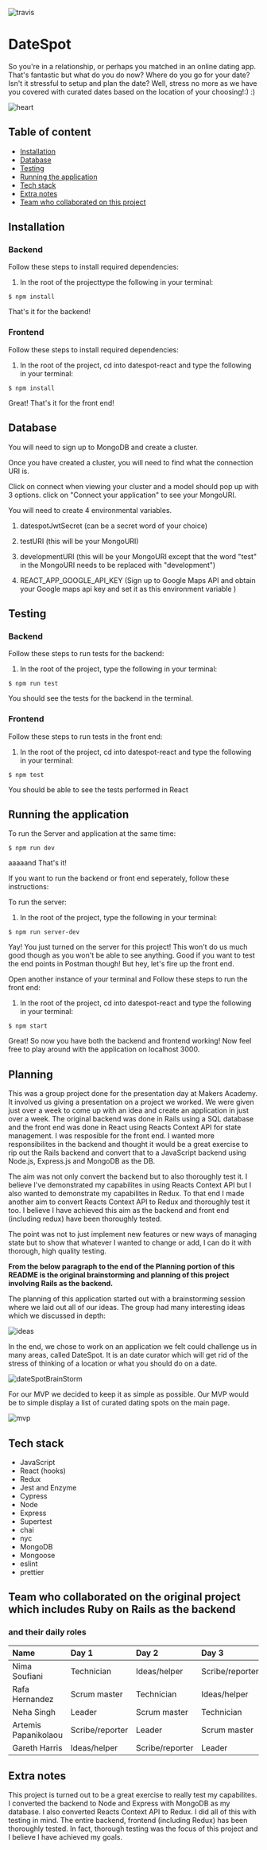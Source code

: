 ![travis](https://travis-ci.org/Nimzyow/datespot.svg?branch=master)

# DateSpot

So you're in a relationship, or perhaps you matched in an online dating app. That's fantastic but what do you do now? Where do you go for your date? Isn't it stressful to setup and plan the date? Well, stress no more as we have you covered with curated dates based on the location of your choosing!:) :)

![heart](https://raw.githubusercontent.com/rafahg/travel-final-project/master/images/logo.jpg)

## Table of content

- [Installation](#installation)
- [Database](#database)
- [Testing](#testing)
- [Running the application](#running-the-application)
- [Tech stack](#tech-stack)
- [Extra notes](#extra-notes)
- [Team who collaborated on this project](#team-who-collaborated-on-this-project)

## Installation

### Backend

Follow these steps to install required dependencies:

1. In the root of the projecttype the following in your terminal:

```
$ npm install
```

That's it for the backend!

### Frontend

Follow these steps to install required dependencies:

1. In the root of the project, cd into datespot-react and type the following in your terminal:

```
$ npm install
```

Great! That's it for the front end!

## Database

You will need to sign up to MongoDB and create a cluster.

Once you have created a cluster, you will need to find what the connection URI is.

Click on connect when viewing your cluster and a model should pop up with 3 options. click on "Connect your application" to see your MongoURI.

You will need to create 4 environmental variables.

1. datespotJwtSecret (can be a secret word of your choice)

2. testURI (this will be your MongoURI)

3. developmentURI (this will be your MongoURI except that the word "test" in the MongoURI needs to be replaced with "development")

4. REACT_APP_GOOGLE_API_KEY (Sign up to Google Maps API and obtain your Google maps api key and set it as this environment variable )

## Testing

### Backend

Follow these steps to run tests for the backend:

1. In the root of the project, type the following in your terminal:

```
$ npm run test
```

You should see the tests for the backend in the terminal.

### Frontend

Follow these steps to run tests in the front end:

1. In the root of the project, cd into datespot-react and type the following in your terminal:

```
$ npm test
```

You should be able to see the tests performed in React

## Running the application

To run the Server and application at the same time:

```
$ npm run dev
```

aaaaand That's it!

If you want to run the backend or front end seperately, follow these instructions:

To run the server:

1. In the root of the project, type the following in your terminal:

```
$ npm run server-dev
```

Yay! You just turned on the server for this project! This won't do us much good though as you won't be able to see anything. Good if you want to test the end points in Postman though! But hey, let's fire up the front end.

Open another instance of your terminal and Follow these steps to run the front end:

1. In the root of the project, cd into datespot-react and type the following in your terminal:

```
$ npm start
```

Great! So now you have both the backend and frontend working! Now feel free to play around with the application on localhost 3000.

## Planning

This was a group project done for the presentation day at Makers Academy. It involved us giving a presentation on a project we worked. We were given just over a week to come up with an idea and create an application in just over a week. The original backend was done in Rails using a SQL database and the front end was done in React using Reacts Context API for state management. I was resposible for the front end. I wanted more responsibilites in the backend and thought it would be a great exercise to rip out the Rails backend and convert that to a JavaScript backend using Node.js, Express.js and MongoDB as the DB.

The aim was not only convert the backend but to also thoroughly test it. I believe I've demonstrated my capabilites in using Reacts Context API but I also wanted to demonstrate my capabilites in Redux. To that end I made another aim to convert Reacts Context API to Redux and thoroughly test it too. I believe I have achieved this aim as the backend and front end (including redux) have been thoroughly tested.

The point was not to just implement new features or new ways of managing state but to show that whatever I wanted to change or add, I can do it with thorough, high quality testing.

**From the below paragraph to the end of the Planning portion of this README is the original brainstorming and planning of this project involving Rails as the backend.**

The planning of this application started out with a brainstorming session where we laid out all of our ideas. The group had many interesting ideas which we discussed in depth:

![ideas](https://raw.githubusercontent.com/rafahg/travel-final-project/master/images/ideas.png)

In the end, we chose to work on an application we felt could challenge us in many areas, called DateSpot. It is an date curator which will get rid of the stress of thinking of a location or what you should do on a date.

![dateSpotBrainStorm](https://raw.githubusercontent.com/rafahg/travel-final-project/master/images/dateSpotBrainStorm.png)

For our MVP we decided to keep it as simple as possible. Our MVP would be to simple display a list of curated dating spots on the main page.

![mvp](https://raw.githubusercontent.com/rafahg/travel-final-project/master/images/mvp.png)

## Tech stack

- JavaScript
- React (hooks)
- Redux
- Jest and Enzyme
- Cypress
- Node
- Express
- Supertest
- chai
- nyc
- MongoDB
- Mongoose
- eslint
- prettier

## Team who collaborated on the original project which includes Ruby on Rails as the backend

### and their daily roles

| Name                 | Day 1           | Day 2           | Day 3           | Day 4           | Day 5           |
| :------------------- | :-------------- | :-------------- | :-------------- | :-------------- | :-------------- |
| Nima Soufiani        | Technician      | Ideas/helper    | Scribe/reporter | Leader          | Scrum master    |
| Rafa Hernandez       | Scrum master    | Technician      | Ideas/helper    | Scribe/reporter | Leader          |
| Neha Singh           | Leader          | Scrum master    | Technician      | Ideas/helper    | Scribe/reporter |
| Artemis Papanikolaou | Scribe/reporter | Leader          | Scrum master    | Technician      | Ideas/helper    |
| Gareth Harris        | Ideas/helper    | Scribe/reporter | Leader          | Scrum master    | Technician      |

## Extra notes

This project is turned out to be a great exercise to really test my capabilites. I converted the backend to Node and Express with MongoDB as my database. I also converted Reacts Context API to Redux. I did all of this with testing in mind. The entire backend, frontend (including Redux) has been thoroughly tested. In fact, thorough testing was the focus of this project and I believe I have achieved my goals.
